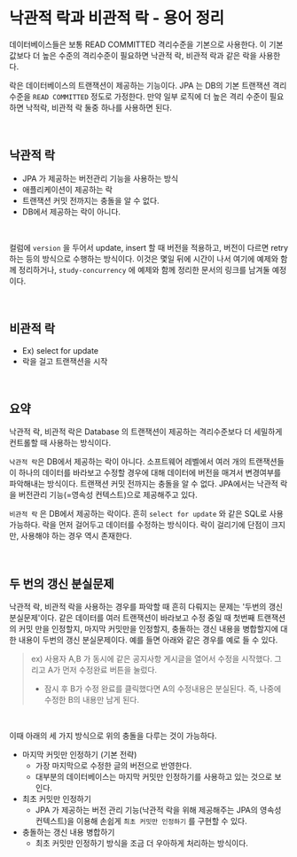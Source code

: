 # 낙관적 락과 비관적 락 - 용어 정리

데이터베이스들은 보통 READ COMMITTED 격리수준을 기본으로 사용한다. 이 기본값보다 더 높은 수준의 격리수준이 필요하면 낙관적 락, 비관적 락과 같은 락을 사용한다.<br>

락은 데이터베이스의 트랜잭션이 제공하는 기능이다. JPA 는 DB의 기본 트랜잭션 격리 수준을 `READ COMMITTED` 정도로 가정한다. 만약 일부 로직에 더 높은 격리 수준이 필요하면 낙적락, 비관적 락 둘중 하나를 사용하면 된다.

<br>

## 낙관적 락

- JPA 가 제공하는 버전관리 기능을 사용하는 방식
- 애플리케이션이 제공하는 락
- 트랜잭션 커밋 전까지는 충돌을 알 수 없다. 
- DB에서 제공하는 락이 아니다.

<br>

컬럼에 `version` 을 두어서 update, insert 할 때 버전을 적용하고, 버전이 다르면 retry 하는 등의 방식으로 수행하는 방식이다. 이것은 몇일 뒤에 시간이 나서 여기에 예제와 함께 정리하거나, `study-concurrency` 에 예제와 함께 정리한 문서의 링크를 남겨둘 예정이다.<bR>

<br>

## 비관적 락

- Ex) select for update
- 락을 걸고 트랜잭션을 시작

<br>

## 요약

낙관적 락, 비관적 락은 Database 의 트랜잭션이 제공하는 격리수준보다 더 세밀하게 컨트롤할 때 사용하는 방식이다.<br>

`낙관적 락`은 DB에서 제공하는 락이 아니다. 소프트웨어 레벨에서 여러 개의 트랜잭션들이 하나의 데이터를 바라보고 수정할 경우에 대해 데이터에 버전을 매겨서 변경여부를 파악해내는 방식이다. 트랜잭션 커밋 전까지는 충돌을 알 수 없다. JPA에서는 낙관적 락을 버전관리 기능(=영속성 컨텍스트)으로 제공해주고 있다.<br>

`비관적 락` 은 DB에서 제공하는 락이다. 흔히 `select for update` 와 같은 SQL로 사용가능하다. 락을 먼저 걸어두고 데이터를 수정하는 방식이다. 락이 걸리기에 단점이 크지만, 사용해야 하는 경우 역시 존재한다.<br>

<br>

## 두 번의 갱신 분실문제

낙관적 락, 비관적 락을 사용하는 경우를 파악할 때 흔히 다뤄지는 문제는 '두번의 갱신 분실문제'이다. 같은 데이터를 여러 트랜잭션이 바라보고 수정 중일 때 첫번째 트랜잭션의 커밋 만을 인정할지, 마지막 커밋만을 인정할지, 충돌하는 갱신 내용을 병합할지에 대한 내용이 두번의 갱신 분실문제이다. 예를 들면 아래와 같은 경우를 예로 들 수 있다.

> ex) 사용자 A,B 가 동시에 같은 공지사항 게시글을 열어서 수정을 시작했다. 그리고 A가 먼저 수정완료 버튼을 눌렀다.
>
> - 잠시 후 B가 수정 완료를 클릭했다면 A의 수정내용은 분실된다. 즉, 나중에 수정한 B의 내용만 남게 된다.

<br>

이때 아래의 세 가지 방식으로 위의 충돌을 다루는 것이 가능하다.

- 마지막 커밋만 인정하기 (기본 전략)
  - 가장 마지막으로 수정한 글의 버전으로 반영한다.
  - 대부분의 데이터베이스는 마지막 커밋만 인정하기를 사용하고 있는 것으로 보인다.
- 최초 커밋만 인정하기
  - JPA 가 제공하는 버전 관리 기능(낙관적 락을 위해 제공해주는 JPA의 영속성 컨텍스트)을 이용해 손쉽게  `최초 커밋만 인정하기` 를 구현할 수 있다.
- 충돌하는 갱신 내용 병합하기
  - 최초 커밋만 인정하기 방식을 조금 더 우아하게 처리하는 방식이다.

<br>








